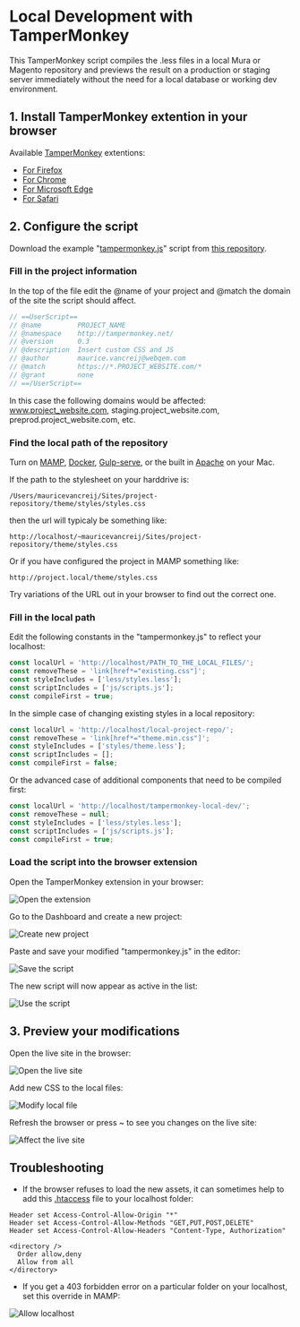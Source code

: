 # Local Development with TamperMonkey

This TamperMonkey script compiles the .less files in a local Mura or Magento repository and previews the result on a production or staging server immediately without the need for a local database or working dev environment.

## 1. Install TamperMonkey extention in your browser

Available [TamperMonkey](https://www.tampermonkey.net/) extentions:
- [For Firefox](https://addons.mozilla.org/en-US/firefox/addon/tampermonkey/)
- [For Chrome](https://chrome.google.com/webstore/detail/tampermonkey/dhdgffkkebhmkfjojejmpbldmpobfkfo?hl=en)
- [For Microsoft Edge](https://www.microsoft.com/en-us/p/tampermonkey/9nblggh5162s?activetab=pivot:overviewtab)
- [For Safari](https://apps.apple.com/us/app/tampermonkey/id1482490089?mt=12)

## 2. Configure the script

Download the example "[tampermonkey.js](https://raw.githubusercontent.com/WoollyMittens/tampermonkey-local-dev/master/tampermonkey.js)" script from [this repository](https://github.com/WoollyMittens/tampermonkey-local-dev).

### Fill in the project information

In the top of the file edit the @name of your project and @match the domain of the site the script should affect.

```javascript
// ==UserScript==
// @name         PROJECT_NAME
// @namespace    http://tampermonkey.net/
// @version      0.3
// @description  Insert custom CSS and JS
// @author       maurice.vancreij@webqem.com
// @match        https://*.PROJECT_WEBSITE.com/*
// @grant        none
// ==/UserScript==
```

In this case the following domains would be affected: www.project_website.com, staging.project_website.com, preprod.project_website.com, etc.

### Find the local path of the repository

Turn on [MAMP](https://www.mamp.info/en/downloads/), [Docker](https://www.docker.com/), [Gulp-serve](https://www.npmjs.com/package/gulp-serve), or the built in [Apache](https://websitebeaver.com/set-up-localhost-on-macos-high-sierra-apache-mysql-and-php-7-with-sslhttps) on your Mac.

If the path to the stylesheet on your harddrive is:

    /Users/mauricevancreij/Sites/project-repository/theme/styles/styles.css

then the url will typicaly be something like:

    http://localhost/~mauricevancreij/Sites/project-repository/theme/styles.css

Or if you have configured the project in MAMP something like:

    http://project.local/theme/styles.css

Try variations of the URL out in your browser to find out the correct one.

### Fill in the local path

Edit the following constants in the "tampermonkey.js" to reflect your localhost:

```javascript
const localUrl = 'http://localhost/PATH_TO_THE_LOCAL_FILES/';
const removeThese = 'link[href*="existing.css"]';
const styleIncludes = ['less/styles.less'];
const scriptIncludes = ['js/scripts.js'];
const compileFirst = true;
```

In the simple case of changing existing styles in a local repository:

```javascript
const localUrl = 'http://localhost/local-project-repo/';
const removeThese = 'link[href*="theme.min.css"]';
const styleIncludes = ['styles/theme.less'];
const scriptIncludes = [];
const compileFirst = false;
```

Or the advanced case of additional components that need to be compiled first:

```javascript
const localUrl = 'http://localhost/tampermonkey-local-dev/';
const removeThese = null;
const styleIncludes = ['less/styles.less'];
const scriptIncludes = ['js/scripts.js'];
const compileFirst = true;
```

### Load the script into the browser extension

Open the TamperMonkey extension in your browser:

![Open the extension](images/1_open_extension.png)

Go to the Dashboard and create a new project:

![Create new project](images/2_create_new_script.png)

Paste and save your modified "tampermonkey.js" in the editor:

![Save the script](images/3_save_the_script.png)

The new script will now appear as active in the list:

![Use the script](images/4_use_the_script.png)

## 3. Preview your modifications

Open the live site in the browser:

![Open the live site](images/5_open_live_site.png)

Add new CSS to the local files:

![Modify local file](images/6_modify_local_file.png)

Refresh the browser or press ~ to see you changes on the live site:

![Affect the live site](images/7_affect_the_live_site.png)

## Troubleshooting

- If the browser refuses to load the new assets, it can sometimes help to add this [.htaccess](.htaccess) file to your localhost folder:

```
Header set Access-Control-Allow-Origin "*"
Header set Access-Control-Allow-Methods "GET,PUT,POST,DELETE"
Header set Access-Control-Allow-Headers "Content-Type, Authorization"

<directory />
  Order allow,deny
  Allow from all
</directory>

```

- If you get a 403 forbidden error on a particular folder on your localhost, set this override in MAMP:

![Allow localhost](images/8_allow_localhost.png)
